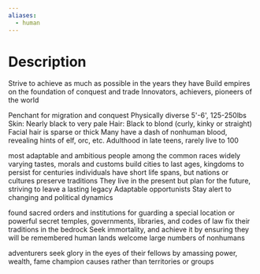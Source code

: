 ```yaml
---
aliases:
  - human
---
```

# Description
Strive to achieve as much as possible in the years they have
Build empires on the foundation of conquest and trade
Innovators, achievers, pioneers of the world

Penchant for migration and conquest
Physically diverse
5'-6', 125-250lbs
Skin: Nearly black to very pale
Hair: Black to blond (curly, kinky or straight)
Facial hair is sparse or thick
Many have a dash of nonhuman blood, revealing hints of elf, orc, etc.
Adulthood in late teens, rarely live to 100

most adaptable and ambitious people among the common races
widely varying tastes, morals and customs
build cities to last ages, kingdoms to persist for centuries
individuals have short life spans, but nations or cultures preserve traditions
They live in the present but plan for the future, striving to leave a lasting legacy
Adaptable opportunists
Stay alert to changing and political dynamics

found sacred orders and institutions for guarding a special location or powerful secret
temples, governments, libraries, and codes of law fix their traditions in the bedrock
Seek immortality, and achieve it by ensuring they will be remembered
human lands welcome large numbers of nonhumans

adventurers seek glory in the eyes of their fellows by amassing power, wealth, fame
champion causes rather than territories or groups